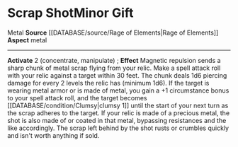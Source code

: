 ﻿---
element: Metal
id: '117'
item_category: Relics
name: Scrap Shot
prerequisite: null
rarity: Common
rus_type_level: null
school: null
source: '[[DATABASE/source/Rage of Elements|Rage of Elements]]'
trait:
- '[[DATABASE/trait/Metal|Metal]]'
type: Relic Minor Gift

---
# Scrap Shot<span class="item-type">Minor Gift</span>

<span class="item-trait">Metal</span>
**Source** [[DATABASE/source/Rage of Elements|Rage of Elements]]
**Aspect** metal

---
**Activate** <span class="action-icon">2</span> (concentrate, manipulate) ; **Effect** Magnetic repulsion sends a sharp chunk of metal scrap flying from your relic. Make a spell attack roll with your relic against a target within 30 feet. The chunk deals 1d6 piercing damage for every 2 levels the relic has (minimum 1d6). If the target is wearing metal armor or is made of metal, you gain a +1 circumstance bonus to your spell attack roll, and the target becomes [[DATABASE/condition/Clumsy|clumsy 1]] until the start of your next turn as the scrap adheres to the target. If your relic is made of a precious metal, the shot is also made of or coated in that metal, bypassing resistances and the like accordingly. The scrap left behind by the shot rusts or crumbles quickly and isn't worth anything if sold.